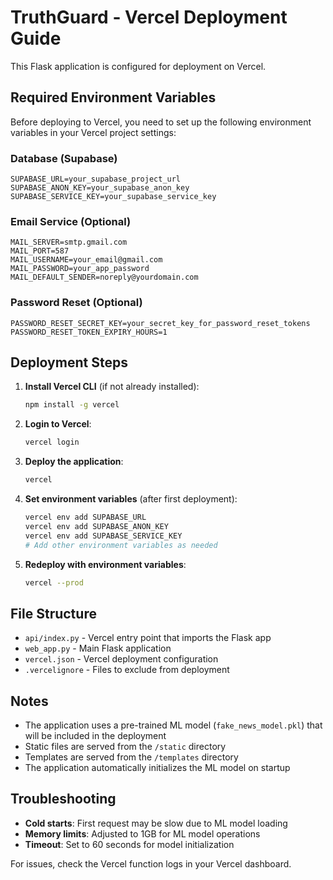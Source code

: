 # TruthGuard - Vercel Deployment Guide

This Flask application is configured for deployment on Vercel.

## Required Environment Variables

Before deploying to Vercel, you need to set up the following environment variables in your Vercel project settings:

### Database (Supabase)
```
SUPABASE_URL=your_supabase_project_url
SUPABASE_ANON_KEY=your_supabase_anon_key
SUPABASE_SERVICE_KEY=your_supabase_service_key
```

### Email Service (Optional)
```
MAIL_SERVER=smtp.gmail.com
MAIL_PORT=587
MAIL_USERNAME=your_email@gmail.com
MAIL_PASSWORD=your_app_password
MAIL_DEFAULT_SENDER=noreply@yourdomain.com
```

### Password Reset (Optional)
```
PASSWORD_RESET_SECRET_KEY=your_secret_key_for_password_reset_tokens
PASSWORD_RESET_TOKEN_EXPIRY_HOURS=1
```

## Deployment Steps

1. **Install Vercel CLI** (if not already installed):
   ```bash
   npm install -g vercel
   ```

2. **Login to Vercel**:
   ```bash
   vercel login
   ```

3. **Deploy the application**:
   ```bash
   vercel
   ```

4. **Set environment variables** (after first deployment):
   ```bash
   vercel env add SUPABASE_URL
   vercel env add SUPABASE_ANON_KEY
   vercel env add SUPABASE_SERVICE_KEY
   # Add other environment variables as needed
   ```

5. **Redeploy with environment variables**:
   ```bash
   vercel --prod
   ```

## File Structure

- `api/index.py` - Vercel entry point that imports the Flask app
- `web_app.py` - Main Flask application
- `vercel.json` - Vercel deployment configuration
- `.vercelignore` - Files to exclude from deployment

## Notes

- The application uses a pre-trained ML model (`fake_news_model.pkl`) that will be included in the deployment
- Static files are served from the `/static` directory
- Templates are served from the `/templates` directory
- The application automatically initializes the ML model on startup

## Troubleshooting

- **Cold starts**: First request may be slow due to ML model loading
- **Memory limits**: Adjusted to 1GB for ML model operations
- **Timeout**: Set to 60 seconds for model initialization

For issues, check the Vercel function logs in your Vercel dashboard.